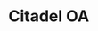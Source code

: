 # Citadel OA

<figure><img src="../../.gitbook/assets/200617gfzllddrfrqqqv3x.jpg" alt=""><figcaption></figcaption></figure>



<figure><img src="../../.gitbook/assets/image (12).png" alt=""><figcaption></figcaption></figure>

<figure><img src="../../.gitbook/assets/221320v2pggpwmwuycoyps.jpg" alt=""><figcaption></figcaption></figure>



<figure><img src="../../.gitbook/assets/241440cv6xkmoytgrgtqp.jpg" alt=""><figcaption></figcaption></figure>

<figure><img src="../../.gitbook/assets/24146zlyw6ehq8wtvqiwg.jpg" alt=""><figcaption></figcaption></figure>

<figure><img src="../../.gitbook/assets/24154zem9jxnc89nqbawc.jpg" alt=""><figcaption></figcaption></figure>





<div>

<figure><img src="../../.gitbook/assets/200518rtw7r0t7x0mrrqir.jpg" alt=""><figcaption></figcaption></figure>

 

<figure><img src="../../.gitbook/assets/200519by83mu2nipzy52pm.jpg" alt=""><figcaption></figcaption></figure>

</div>





<div>

<figure><img src="../../.gitbook/assets/221313g2lbiuhr090ntvtz.jpg" alt=""><figcaption></figcaption></figure>

 

<figure><img src="../../.gitbook/assets/221314ufqcewhfomhigp25.jpg" alt=""><figcaption></figcaption></figure>

</div>







<figure><img src="../../.gitbook/assets/122756hljhxprlurt9omxs.png" alt=""><figcaption></figcaption></figure>

<figure><img src="../../.gitbook/assets/122757ktodcxv38j0sb2cc.png" alt=""><figcaption></figcaption></figure>

<figure><img src="../../.gitbook/assets/122759kkpr9djkipo9tark.png" alt=""><figcaption></figcaption></figure>





<figure><img src="../../.gitbook/assets/image (59).png" alt=""><figcaption></figcaption></figure>

<figure><img src="../../.gitbook/assets/image (60).png" alt=""><figcaption></figcaption></figure>
